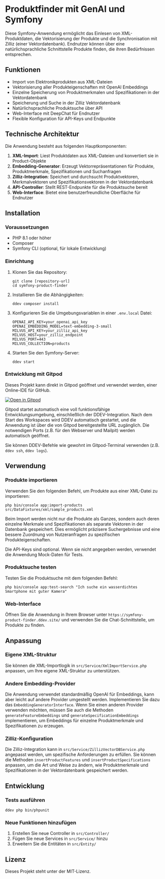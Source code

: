 # Produktfinder mit GenAI und Symfony

Diese Symfony-Anwendung ermöglicht das Einlesen von XML-Produktdaten, die Vektorisierung der Produkte und die Synchronisation mit Zilliz (einer Vektordatenbank). Endnutzer können über eine natürlichsprachliche Schnittstelle Produkte finden, die ihren Bedürfnissen entsprechen.

## Funktionen

- Import von Elektronikprodukten aus XML-Dateien
- Vektorisierung aller Produkteigenschaften mit OpenAI Embeddings
- Einzelne Speicherung von Produktmerkmalen und Spezifikationen in der Vektordatenbank
- Speicherung und Suche in der Zilliz Vektordatenbank
- Natürlichsprachliche Produktsuche über API
- Web-Interface mit DeepChat für Endnutzer
- Flexible Konfiguration für API-Keys und Endpunkte

## Technische Architektur

Die Anwendung besteht aus folgenden Hauptkomponenten:

1. **XML-Import**: Liest Produktdaten aus XML-Dateien und konvertiert sie in Product-Objekte
2. **Embedding-Generator**: Erzeugt Vektorrepräsentationen für Produkte, Produktmerkmale, Spezifikationen und Suchanfragen
3. **Zilliz-Integration**: Speichert und durchsucht Produktvektoren, Merkmalvektoren und Spezifikationsvektoren in der Vektordatenbank
4. **API-Controller**: Stellt REST-Endpunkte für die Produktsuche bereit
5. **Web-Interface**: Bietet eine benutzerfreundliche Oberfläche für Endnutzer

## Installation

### Voraussetzungen

- PHP 8.1 oder höher
- Composer
- Symfony CLI (optional, für lokale Entwicklung)

### Einrichtung

1. Klonen Sie das Repository:
   ```
   git clone [repository-url]
   cd symfony-product-finder
   ```

2. Installieren Sie die Abhängigkeiten:
   ```
   ddev composer install
   ```

3. Konfigurieren Sie die Umgebungsvariablen in einer `.env.local` Datei:
   ```
   OPENAI_API_KEY=your_openai_api_key
   OPENAI_EMBEDDING_MODEL=text-embedding-3-small
   MILVUS_API_KEY=your_zilliz_api_key
   MILVUS_HOST=your_zilliz_endpoint
   MILVUS_PORT=443
   MILVUS_COLLECTION=products
   ```

4. Starten Sie den Symfony-Server:
   ```
   ddev start
   ```

### Entwicklung mit Gitpod

Dieses Projekt kann direkt in Gitpod geöffnet und verwendet werden, einer Online-IDE für GitHub.

[![Open in Gitpod](https://gitpod.io/button/open-in-gitpod.svg)](https://gitpod.io/#https://github.com/iGore/symfony-product-finder)

Gitpod startet automatisch eine voll funktionsfähige Entwicklungsumgebung, einschließlich der DDEV-Integration. Nach dem Start des Workspaces wird DDEV automatisch gestartet, und die Anwendung ist über die von Gitpod bereitgestellte URL zugänglich. Die notwendigen Ports (z.B. für den Webserver und Mailpit) werden automatisch geöffnet.

Sie können DDEV-Befehle wie gewohnt im Gitpod-Terminal verwenden (z.B. `ddev ssh`, `ddev logs`).

## Verwendung

### Produkte importieren

Verwenden Sie den folgenden Befehl, um Produkte aus einer XML-Datei zu importieren:

```
php bin/console app:import-products src/DataFixtures/xml/sample_products.xml
```

Beim Import werden nicht nur die Produkte als Ganzes, sondern auch deren einzelne Merkmale und Spezifikationen als separate Vektoren in der Datenbank gespeichert. Dies ermöglicht präzisere Suchergebnisse und eine bessere Zuordnung von Nutzeranfragen zu spezifischen Produkteigenschaften.

Die API-Keys sind optional. Wenn sie nicht angegeben werden, verwendet die Anwendung Mock-Daten für Tests.

### Produktsuche testen

Testen Sie die Produktsuche mit dem folgenden Befehl:

```
php bin/console app:test-search "Ich suche ein wasserdichtes Smartphone mit guter Kamera"
```

### Web-Interface

Öffnen Sie die Anwendung in Ihrem Browser unter `https://symfony-product-finder.ddev.site/` und verwenden Sie die Chat-Schnittstelle, um Produkte zu finden.

## Anpassung

### Eigene XML-Struktur

Sie können die XML-Importlogik in `src/Service/XmlImportService.php` anpassen, um Ihre eigene XML-Struktur zu unterstützen.

### Andere Embedding-Provider

Die Anwendung verwendet standardmäßig OpenAI für Embeddings, kann aber leicht auf andere Provider umgestellt werden. Implementieren Sie dazu das `EmbeddingGeneratorInterface`. Wenn Sie einen anderen Provider verwenden möchten, müssen Sie auch die Methoden `generateFeatureEmbeddings` und `generateSpecificationEmbeddings` implementieren, um Embeddings für einzelne Produktmerkmale und Spezifikationen zu erzeugen.

### Zilliz-Konfiguration

Die Zilliz-Integration kann in `src/Service/ZillizVectorDBService.php` angepasst werden, um spezifische Anforderungen zu erfüllen. Sie können die Methoden `insertProductFeatures` und `insertProductSpecifications` anpassen, um die Art und Weise zu ändern, wie Produktmerkmale und Spezifikationen in der Vektordatenbank gespeichert werden.

## Entwicklung

### Tests ausführen

```
ddev php bin/phpunit
```

### Neue Funktionen hinzufügen

1. Erstellen Sie neue Controller in `src/Controller/`
2. Fügen Sie neue Services in `src/Service/` hinzu
3. Erweitern Sie die Entitäten in `src/Entity/`

## Lizenz

Dieses Projekt steht unter der MIT-Lizenz.

